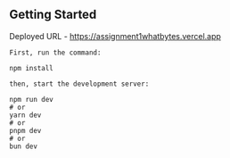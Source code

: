 ## Getting Started


Deployed URL - https://assignment1whatbytes.vercel.app


```
First, run the command:

npm install
```

```
then, start the development server:

npm run dev
# or
yarn dev
# or
pnpm dev
# or
bun dev
```